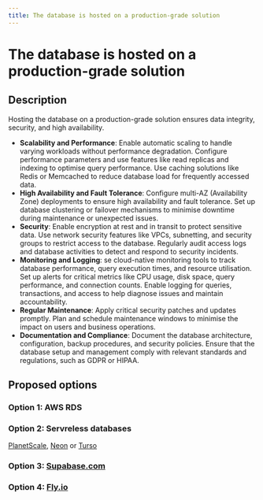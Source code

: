 ```yaml
---
title: The database is hosted on a production-grade solution
---
```


# The database is hosted on a production-grade solution

## Description

Hosting the database on a production-grade solution ensures data integrity, security, and high availability.

- **Scalability and Performance**: Enable automatic scaling to handle varying workloads without performance degradation. Configure performance parameters and use features like read replicas and indexing to optimise query performance. Use caching solutions like Redis or Memcached to reduce database load for frequently accessed data.
- **High Availability and Fault Tolerance**: Configure multi-AZ (Availability Zone) deployments to ensure high availability and fault tolerance. Set up database clustering or failover mechanisms to minimise downtime during maintenance or unexpected issues.
- **Security**: Enable encryption at rest and in transit to protect sensitive data. Use network security features like VPCs, subnetting, and security groups to restrict access to the database. Regularly audit access logs and database activities to detect and respond to security incidents.
- **Monitoring and Logging**: se cloud-native monitoring tools to track database performance, query execution times, and resource utilisation. Set up alerts for critical metrics like CPU usage, disk space, query performance, and connection counts. Enable logging for queries, transactions, and access to help diagnose issues and maintain accountability.
- **Regular Maintenance**: Apply critical security patches and updates promptly. Plan and schedule maintenance windows to minimise the impact on users and business operations.
- **Documentation and Compliance**: Document the database architecture, configuration, backup procedures, and security policies. Ensure that the database setup and management comply with relevant standards and regulations, such as GDPR or HIPAA.
## Proposed options
### Option 1: AWS RDS

### Option 2: Servreless databases

[PlanetScale](https://planetscale.com/), [Neon](https://neon.tech/) or [Turso](https://turso.tech/)
### Option 3: [Supabase.com](supabase.com)

### Option 4: [Fly.io](fly.io)
